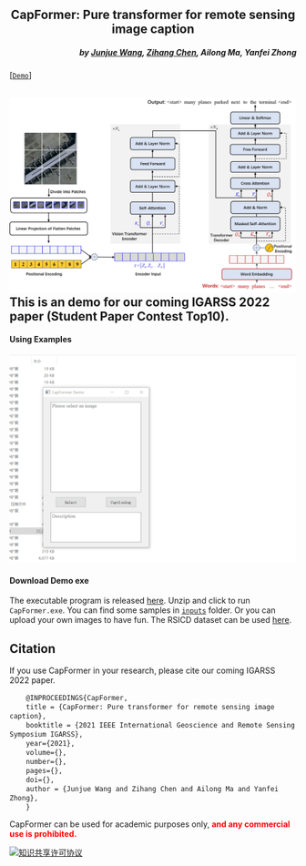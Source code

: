 <h2 align="center">CapFormer: Pure transformer for remote sensing image caption</h2>


<h5 align="right">by <a href="https://junjue-wang.github.io/homepage/">Junjue Wang</a>, <a href="https://github.com/DH-boy">Zihang Chen</a>, 
Ailong Ma, Yanfei Zhong
</h5>

[[`Demo`](https://pan.baidu.com/s/19ic1Kz6RYFLwML-EEj-PyA?pwd=2333)]

![image](./CapFormer.png)
This is an demo for our coming IGARSS 2022 paper (Student Paper Contest Top10).
---------------------
#### Using Examples
![image](./run_demo.gif)

#### Download Demo exe
The executable program is released [here](https://pan.baidu.com/s/19ic1Kz6RYFLwML-EEj-PyA?pwd=2333).
Unzip and click to run `CapFormer.exe`.
You can find some samples in [`inputs`](./inputs) folder.
Or you can upload your own images to have fun.
The RSICD dataset can be used [here](https://github.com/201528014227051/RSICD_optimal).

## Citation
If you use CapFormer in your research, please cite our coming IGARSS 2022 paper.
```text
    @INPROCEEDINGS{CapFormer,
    title = {CapFormer: Pure transformer for remote sensing image caption},
    booktitle = {2021 IEEE International Geoscience and Remote Sensing Symposium IGARSS},
    year={2021},
    volume={},
    number={},
    pages={},
    doi={},
    author = {Junjue Wang and Zihang Chen and Ailong Ma and Yanfei Zhong},
    }
```
CapFormer can be used for academic purposes only,
<font color="red"><b> and any commercial use is prohibited.</b></font>
<a rel="license" href="https://creativecommons.org/licenses/by-nc-sa/4.0/deed.en">

<img alt="知识共享许可协议" style="border-width:0" src="https://i.creativecommons.org/l/by-nc-sa/4.0/88x31.png" /></a>